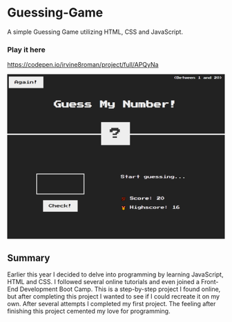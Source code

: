 # Guessing-Game
A simple Guessing Game utilizing HTML, CSS and JavaScript. 
### Play it here
https://codepen.io/irvine8roman/project/full/APQyNa

![WebPage](Webpage.PNG)

## Summary
Earlier this year I decided to delve into programming by learning JavaScript, HTML and CSS. I followed several online tutorials and even joined a Front-End Development Boot Camp. This is a step-by-step project I found online, but after completing this project I wanted to see if I could recreate it on my own. After several attempts I completed my first project. The feeling after finishing this project cemented my love for programming.
